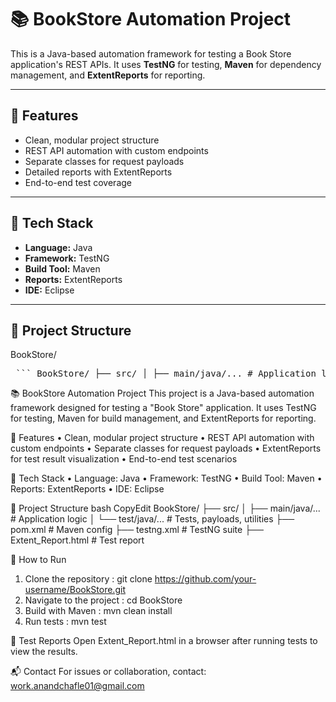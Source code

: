 # 📚 BookStore Automation Project

This is a Java-based automation framework for testing a Book Store application's REST APIs. It uses **TestNG** for testing, **Maven** for dependency management, and **ExtentReports** for reporting.

---

## 🚀 Features

- Clean, modular project structure  
- REST API automation with custom endpoints  
- Separate classes for request payloads  
- Detailed reports with ExtentReports  
- End-to-end test coverage

---

## 🧰 Tech Stack

- **Language:** Java  
- **Framework:** TestNG  
- **Build Tool:** Maven  
- **Reports:** ExtentReports  
- **IDE:** Eclipse

---

## 📁 Project Structure
BookStore/
<pre> ``` BookStore/ ├── src/ │ ├── main/java/... # Application logic │ └── test/java/... # Tests, payloads, utilities ├── pom.xml # Maven config ├── testng.xml # TestNG suite ├── Extent_Report.html # Test report ``` </pre>





📚 BookStore Automation Project
This project is a Java-based automation framework designed for testing a "Book Store" application. It uses TestNG for testing, Maven for build management, and ExtentReports for reporting.
 
🚀 Features
•	Clean, modular project structure
•	REST API automation with custom endpoints
•	Separate classes for request payloads
•	ExtentReports for test result visualization
•	End-to-end test scenarios
 
🧰 Tech Stack
•	Language: Java
•	Framework: TestNG
•	Build Tool: Maven
•	Reports: ExtentReports
•	IDE: Eclipse
 
📂 Project Structure
bash
CopyEdit
BookStore/
├── src/
│   ├── main/java/...         # Application logic
│   └── test/java/...         # Tests, payloads, utilities
├── pom.xml                   # Maven config
├── testng.xml                # TestNG suite
├── Extent_Report.html        # Test report
 
🔧 How to Run
1.	Clone the repository     :   git clone https://github.com/your-username/BookStore.git
2.	Navigate to the project  :   cd BookStore
3.	Build with Maven         :   mvn clean install
4.	Run tests                :   mvn test
 
📑 Test Reports
Open Extent_Report.html in a browser after running tests to view the results.
 
📬 Contact
For issues or collaboration, contact: work.anandchafle01@gmail.com
